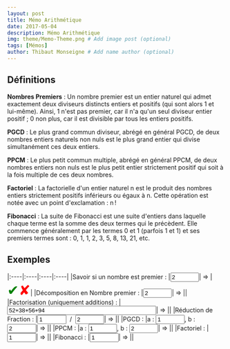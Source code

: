 ```yaml
---
layout: post
title: Mémo Arithmétique
date: 2017-05-04
description: Mémo Arithmétique
img: theme/Memo-Theme.png # Add image post (optional)
tags: [Mémos]
author: Thibaut Monseigne # Add name author (optional)
---
```


<script language="JavaScript">
	Liste_Premier = [2, 3, 5, 7, 11, 13, 17, 19, 23, 29, 31, 37, 41, 43, 47, 53, 59, 61, 67, 71, 73, 79, 83, 89, 97, 101, 103, 107, 109, 113, 127, 131, 137, 139, 149, 151, 157, 163, 167, 173, 179, 181, 191, 193, 197, 199, 211, 223, 227, 229, 233, 239, 241, 251, 257, 263, 269, 271, 277, 281, 283, 293, 307, 311, 313, 317, 331, 337, 347, 349, 353, 359, 367, 373, 379, 383, 389, 397, 401, 409, 419, 421, 431, 433, 439, 443, 449, 457, 461, 463, 467, 479, 487, 491, 499, 503, 509, 521, 523, 541, 547, 557, 563, 569, 571, 577, 587, 593, 599, 601, 607, 613, 617, 619, 631, 641, 643, 647, 653, 659, 661, 673, 677, 683, 691, 701, 709, 719, 727, 733, 739, 743, 751, 757, 761, 769, 773, 787, 797, 809, 811, 821, 823, 827, 829, 839, 853, 857, 859, 863, 877, 881, 883, 887, 907, 911, 919, 929, 937, 941, 947, 953, 967, 971, 977, 983, 991, 997];

	//Ids
	var id_NbP_Is, id_NbP_True, id_NbP_False,
		id_NbP_Decompo, id_NbP_Decompo_Res,
		id_NbP_Facto,id_NbP_Facto_Res,
		id_NbP_Frac_Num,id_NbP_Frac_Den,id_NbP_Frac_Res,
		id_PGCD_a, id_PGCD_b, id_PGCD_Res,
		id_PPCM_a, id_PPCM_b, id_PPCM_Res,
		id_Fact, id_Fact_Res,
		id_Fibo, id_Fibo_Res;

	function EstPremier(n){
		// Si inférieur à 1000 pas la peine de calucler j'ai une liste
		if (n < 1009) {
			if(Liste_Premier.indexOf(n)!=-1) { return true; }
			return false;
		}
		var max = Math.sqrt(n);
		for (var i = 2; i <= max; i++){
			if (n%i == 0){ return false; }
		}
		return true;
	}

	function DecompositonEnNombrePremier(n)
	{
		var res = [];
		var max = Math.sqrt(n);
		if (EstPremier(n)){
			res.push(n);
		} else {
			var i = 2;
			while (i <= max) {
				if (n%i == 0){
					res.push(i);
					n /= i;
					max = Math.sqrt(n);
				} else { i++; }
			}
			if (n!=1){ res.push(n); }
		}
		return res;
	}

	function PGCD(a,b)
	{
		/*
		while(a*b != 0){
			if (a > b)	a = a - b;
			else b = b - a;
		}
		if (a == 0){ return b; }
		return a;
		*/
		return (b==0) ? a : PGCD(b,a%b);
	}

	function PPCM(a,b)
	{
		return ((a*b) / PGCD(a,b));
	}

	function Factoriel(n)
	{
		var res = 1;
		for (var i = 2; i <= n; i++) {
			res *= i;
		}
		return res;
	}

	function Fibonacci(n)
	{
		if (n == 0)	{return 0;}
		if (n == 1)	{return 1;}
		return Fibonacci(n - 1) + Fibonacci(n - 2);
	}

	function EstPremierHandler()
	{
		var n = parseInt(id_NbP_Is.value);
		id_NbP_True.style.display = 'none';
		id_NbP_False.style.display = 'none';
		if(EstPremier(n)){
			id_NbP_True.style.display = 'initial';
			id_NbP_False.style.display = 'none';
		}
		else{
			id_NbP_True.style.display = 'none';
			id_NbP_False.style.display = 'initial';
		}
	}

	function DecompositonEnNombrePremierHandler()
	{
		/*
		var n = parseInt(id_NbP_Decompo.value);
		var res = DecompositonEnNombrePremier(n);
		var text = res.join("x");
		id_NbP_Decompo_Res.innerHTML = text;
		*/
		id_NbP_Decompo_Res.innerHTML = DecompositonEnNombrePremier(parseInt(id_NbP_Decompo.value)).join("x");
	}

	function FactorisationHandler()
	{
		var val = id_NbP_Facto.value;
		var plus_split = val.split("+");
		var D_val = [];
		for (var i =0; i < plus_split.length;i++){
			D_val.push(DecompositonEnNombrePremier(parseInt(plus_split[i])));
		}
		var fact = 1;
		var i = 0;
		while (i < D_val[0].length){
			var idxs = [i];
			for (var j = 1; j <D_val.length; j++){
				idxs.push(D_val[j].indexOf(D_val[0][i]));
			}
			if(idxs.indexOf(-1)==-1){
				fact *= D_val[0][i];
				for (var j = 0; j <D_val.length; j++){
					D_val[j].splice(idxs[j], 1);
				}
			}
			else {
				i++
			}
		}
		for (var j = 0; j <D_val.length; j++){
			D_val[j] = D_val[j].length!=0 ? D_val[j].reduce( (x,y) => x * y ) : 1;
		}
		var text = fact==1 ? D_val.join("+") : fact.toString() + "x("+D_val.join("+")+ ")";
		id_NbP_Facto_Res.innerHTML = text;
	}

	function ReductionHandler(){
		var a = parseInt(id_NbP_Frac_Num.value);
		var b = parseInt(id_NbP_Frac_Den.value);
		var D_a = DecompositonEnNombrePremier(a);
		var D_b = DecompositonEnNombrePremier(b);
		var i = 0
		while (i < D_a.length){
			idx = D_b.indexOf(D_a[i])
			if (idx != -1){
				D_a.splice(i, 1);
				D_b.splice(idx, 1);
			}
			else {
				i++
			}
		}
		new_a = (D_a.length != 0) ? D_a.reduce( (x,y) => x * y ) : 1;
		new_b = (D_b.length != 0) ? D_b.reduce( (x,y) => x * y ) : 1;
		id_NbP_Frac_Res.innerHTML = (new_b!=1) ? new_a+"/"+new_b : new_a;
	}

	function PGCDHandler(){
		var a = parseInt(id_PGCD_a.value);
		var b = parseInt(id_PGCD_b.value);
		id_PGCD_Res.innerHTML = "PGCD("+a.toString()+","+b.toString()+") = " + PGCD(a,b).toString();
	}

	function PPCMHandler(){
		var a = parseInt(id_PPCM_a.value);
		var b = parseInt(id_PPCM_b.value);
		id_PPCM_Res.innerHTML = "PPCM("+a.toString()+","+b.toString()+") = " + PPCM(a,b).toString();
	}

	function FactorielHandler(){
		id_Fact_Res.innerHTML = Factoriel(parseInt(id_Fact.value)).toString();
	}

	function FibonacciHandler(){
		id_Fibo_Res.innerHTML = Fibonacci(parseInt(id_Fibo.value)).toString();
	}

	function init(){
		EstPremierHandler();
		DecompositonEnNombrePremierHandler();
		FactorisationHandler();
		ReductionHandler();
		PGCDHandler();
		PPCMHandler();
		FactorielHandler();
		FibonacciHandler();
	}

	window.onload = function () {
		// Affectation
		id_NbP_Is = document.getElementById('NbP_Is');
		id_NbP_True = document.getElementById('NbP_True');
		id_NbP_False = document.getElementById('NbP_False');

		id_NbP_Decompo = document.getElementById('NbP_Decompo');
		id_NbP_Decompo_Res = document.getElementById('NbP_Decompo_Res');

		id_NbP_Facto = document.getElementById('NbP_Facto');
		id_NbP_Facto_Res = document.getElementById('NbP_Facto_Res');		

		id_NbP_Frac_Num = document.getElementById('NbP_Frac_Num');
		id_NbP_Frac_Den = document.getElementById('NbP_Frac_Den');		
		id_NbP_Frac_Res = document.getElementById('NbP_Frac_Res');		

		id_PGCD_a = document.getElementById('PGCD_a');
		id_PGCD_b = document.getElementById('PGCD_b');
		id_PGCD_Res = document.getElementById('PGCD_Res');

		id_PPCM_a = document.getElementById('PPCM_a');
		id_PPCM_b = document.getElementById('PPCM_b');
		id_PPCM_Res = document.getElementById('PPCM_Res');

		id_Fact = document.getElementById('Fact');
		id_Fact_Res = document.getElementById('Fact_Res');
		id_Fibo = document.getElementById('Fibo');
		id_Fibo_Res = document.getElementById('Fibo_Res');

		//Handler
		id_NbP_Is.onchange = EstPremierHandler;
		id_NbP_Decompo.onchange = DecompositonEnNombrePremierHandler;
		id_NbP_Facto.onchange = FactorisationHandler;
		id_NbP_Frac_Num.onchange = ReductionHandler;
		id_NbP_Frac_Den.onchange = ReductionHandler;
		id_PGCD_a.onchange = PGCDHandler;
		id_PGCD_b.onchange = PGCDHandler;
		id_PPCM_a.onchange = PPCMHandler;
		id_PPCM_b.onchange = PPCMHandler;
		id_Fact.onchange = FactorielHandler;
		id_Fibo.onchange = FibonacciHandler;

		init();
	}
</script>

## Définitions

**Nombres Premiers** : Un nombre premier est un entier naturel qui admet exactement deux diviseurs distincts entiers et positifs (qui sont alors 1 et lui-même). Ainsi, 1 n'est pas premier, car il n'a qu'un seul diviseur entier positif ; 0 non plus, car il est divisible par tous les entiers positifs.

**PGCD** : Le plus grand commun diviseur, abrégé en général PGCD, de deux nombres entiers naturels non nuls est le plus grand entier qui divise simultanément ces deux entiers.

**PPCM** : Le plus petit commun multiple, abrégé en général PPCM, de deux nombres entiers non nuls est le plus petit entier strictement positif qui soit à la fois multiple de ces deux nombres.

**Factoriel** : La factorielle d'un entier naturel n est le produit des nombres entiers strictement positifs inférieurs ou égaux à n. Cette opération est notée avec un point d'exclamation : n !

**Fibonacci** : La suite de Fibonacci est une suite d'entiers dans laquelle chaque terme est la somme des deux termes qui le précèdent. Elle commence généralement par les termes 0 et 1 (parfois 1 et 1) et ses premiers termes sont : 0, 1, 1, 2, 3, 5, 8, 13, 21, etc.

## Exemples

|:----|:----|:----|:----|
|Savoir si un nombre est premier : |<input type="number" style="width: 5em;" min="0" id="NbP_Is" value="2">|&nbsp;=>&nbsp;|<font size="6"><span style="color:green" id="NbP_True">&#10004;</span><span style="color:red" id="NbP_False">&#10008;</span></font>|
|Décomposition en Nombre premier : |<input type="number" min="0" style="width: 5em;" id="NbP_Decompo" value="2">|&nbsp;=>&nbsp;|<span id="NbP_Decompo_Res"></span>|
|Factorisation (uniquement additions) : |<input type="text" name="factorisation" size="40" id="NbP_Facto" value="52+38+56+94">|&nbsp;=>&nbsp;|<span id="NbP_Facto_Res"></span>|
|Réduction de Fraction : |<input type="number" style="width: 5em;" min="0" id="NbP_Frac_Num" value="1"> &nbsp;/&nbsp; <input type="number" style="width: 5em;" min="1" id="NbP_Frac_Den" value="2">|&nbsp;=>&nbsp;|<span id="NbP_Frac_Res"></span>|
|PGCD : |a : <input type="number" style="width: 5em;" min="0" id="PGCD_a" value="1">, b : <input type="number" style="width: 5em;" min="0" id="PGCD_b" value="2">|&nbsp;=>&nbsp;|<span id="PGCD_Res"></span>|
|PPCM : |a : <input type="number" style="width: 5em;" min="0" id="PPCM_a" value="1">, b : <input type="number" style="width: 5em;" min="0" id="PPCM_b" value="2">|&nbsp;=>&nbsp;|<span id="PPCM_Res"></span>|
|Factoriel : |<input type="number" style="width: 5em;" min="0" id="Fact" value="1">|&nbsp;=>&nbsp;|<span id="Fact_Res"></span>|
|Fibonacci : |<input type="number" style="width: 5em;" min="0" id="Fibo" value="1">|&nbsp;=>&nbsp;|<span id="Fibo_Res"></span>|
